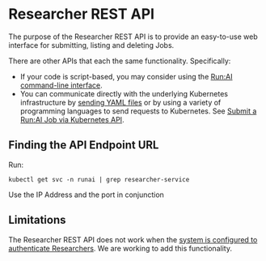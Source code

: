 # Researcher REST API

The purpose of the Researcher REST API is to provide an easy-to-use web interface for submitting, listing and deleting Jobs. 

There are other APIs that each the same functionality. Specifically:

* If your code is script-based, you may consider using the [Run:AI command-line interface](../../Researcher/cli-reference/Introduction.md).
* You can communicate directly with the underlying Kubernetes infrastructure by [sending YAML files](../k8s-api/launch-job-via-yaml.md) or by using a variety of programming languages to send requests to Kubernetes. See [Submit a Run:AI Job via Kubernetes API](../k8s-api/launch-job-via-kubernetes-api.md).

## Finding the API Endpoint URL

Run:

```
kubectl get svc -n runai | grep researcher-service
```

Use the IP Address and the port in conjunction

## Limitations

The Researcher REST API does not work when the [system is configured to authenticate Researchers](../../Administrator/Cluster-Setup/researcher-authentication.md). We are working to add this functionality.